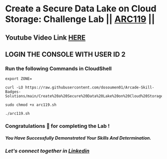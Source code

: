 # Create a Secure Data Lake on Cloud Storage: Challenge Lab || [ARC119](https://www.cloudskillsboost.google/focuses/63857?parent=catalog) ||

## Youtube Video Link [HERE]()

## LOGIN THE CONSOLE WITH USER ID 2 

### Run the following Commands in CloudShell

```
export ZONE=
```

```
curl -LO https://raw.githubusercontent.com/dosoumen01/Arcade-Skill-Badges-Solutions/main/Create%20a%20Secure%20Data%20Lake%20on%20Cloud%20Storage%3A%20Challenge%20Lab/arc119.sh

sudo chmod +x arc119.sh

./arc119.sh

```

### Congratulations 🎉 for completing the Lab !

##### *You Have Successfully Demonstrated Your Skills And Determination.*

### *Let's connect together in [Linkedin](https://www.linkedin.com/in/soumen-kumar-26364a271/)*

